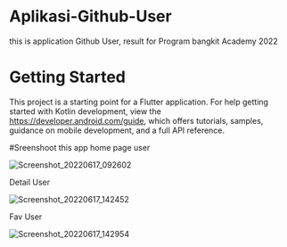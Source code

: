 # Aplikasi-Github-User
this is application Github User, result for Program bangkit Academy 2022 

# Getting Started
This project is a starting point for a Flutter application.
For help getting started with Kotlin development, view the https://developer.android.com/guide, which offers tutorials, samples, guidance on mobile development, and a full API reference.

#Sreenshoot this app
home page user

![Screenshot_20220617_092602](https://user-images.githubusercontent.com/45533483/191934378-8234fea7-cc51-422a-b341-4c8b3648b803.png)

Detail User

![Screenshot_20220617_142452](https://user-images.githubusercontent.com/45533483/191934571-b713f33a-02a4-48c9-b829-3fab0e82e081.png)

Fav User

![Screenshot_20220617_142954](https://user-images.githubusercontent.com/45533483/191934624-c8b9d277-4f44-4156-a503-1fb42b02b50b.png)

